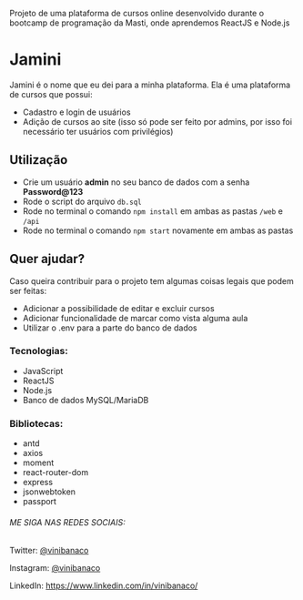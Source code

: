 Projeto de uma plataforma de cursos online desenvolvido durante o bootcamp de programação da Masti, onde aprendemos ReactJS e Node.js

# Jamini

Jamini é o nome que eu dei para a minha plataforma. Ela é uma plataforma de cursos que possui:

- Cadastro e login de usuários
- Adição de cursos ao site (isso só pode ser feito por admins, por isso foi necessário ter usuários com privilégios)

## Utilização

- Crie um usuário **admin** no seu banco de dados com a senha **Password@123**
- Rode o script do arquivo `db.sql`
- Rode no terminal o comando `npm install` em ambas as pastas `/web` e `/api`
- Rode no terminal o comando `npm start` novamente em ambas as pastas

## Quer ajudar?

Caso queira contribuir para o projeto tem algumas coisas legais que podem ser feitas:

- Adicionar a possibilidade de editar e excluir cursos
- Adicionar funcionalidade de marcar como vista alguma aula
- Utilizar o .env para a parte do banco de dados

### Tecnologias:

- JavaScript
- ReactJS
- Node.js
- Banco de dados MySQL/MariaDB

### Bibliotecas:

- antd
- axios
- moment
- react-router-dom
- express
- jsonwebtoken
- passport

###### ME SIGA NAS REDES SOCIAIS:

Twitter: [@vinibanaco](https://twitter.com/vinibanaco)

Instagram: [@vinibanaco](https://www.instagram.com/vinibanaco)

LinkedIn: https://www.linkedin.com/in/vinibanaco/
